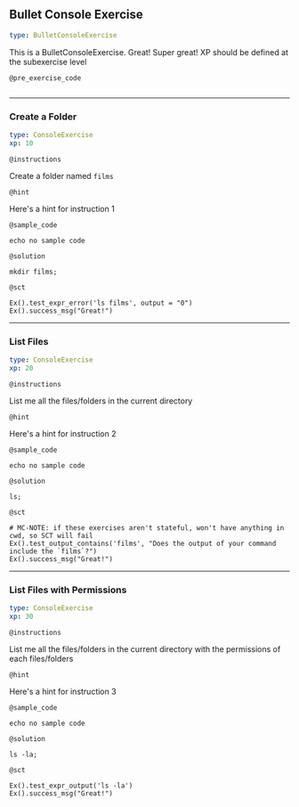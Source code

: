 ## Bullet Console Exercise

```yaml
type: BulletConsoleExercise 
```

This is a BulletConsoleExercise. Great! Super great!
XP should be defined at the subexercise level

`@pre_exercise_code`

```{python}
```

***

### Create a Folder

```yaml
type: ConsoleExercise
xp: 10
```

`@instructions`

Create a folder named `films`

`@hint`

Here's a hint for instruction 1

`@sample_code`

```{bash}
echo no sample code
```

`@solution`

```{bash}
mkdir films;
```

`@sct`

```{python}
Ex().test_expr_error('ls films', output = "0")
Ex().success_msg("Great!")
```

***

### List Files

```yaml
type: ConsoleExercise
xp: 20
```

`@instructions`

List me all the files/folders in the current directory

`@hint`

Here's a hint for instruction 2

`@sample_code`

```{bash}
echo no sample code
```

`@solution`

```{bash}
ls;
```

`@sct`

```{python}
# MC-NOTE: if these exercises aren't stateful, won't have anything in cwd, so SCT will fail
Ex().test_output_contains('films', "Does the output of your command include the `films`?")
Ex().success_msg("Great!")
```

***

### List Files with Permissions

```yaml
type: ConsoleExercise
xp: 30
```

`@instructions`

List me all the files/folders in the current directory with the permissions of each files/folders

`@hint`

Here's a hint for instruction 3

`@sample_code`

```{bash}
echo no sample code
```

`@solution`

```{bash}
ls -la;
```

`@sct`

```{python}
Ex().test_expr_output('ls -la')
Ex().success_msg("Great!")
```

